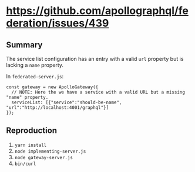 # https://github.com/apollographql/federation/issues/439

## Summary

The service list configuration has an entry with a valid `url` property but is lacking a `name` property.

In `federated-server.js`:

```
const gateway = new ApolloGateway({
  // NOTE: Here the we have a service with a valid URL but a missing "name" property.
  serviceList: [{"service":"should-be-name", "url":"http://localhost:4001/graphql"}]
});
```

## Reproduction

1. `yarn install`
2. `node implementing-server.js`
3. `node gateway-server.js`
4. `bin/curl`
